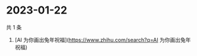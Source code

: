 # 2023-01-22

共 1 条

<!-- BEGIN -->
<!-- 最后更新时间 Sun Jan 22 2023 05:07:41 GMT+0800 (China Standard Time) -->

1. [AI 为你画出兔年祝福](https://www.zhihu.com/search?q=AI 为你画出兔年祝福)

<!-- END -->
